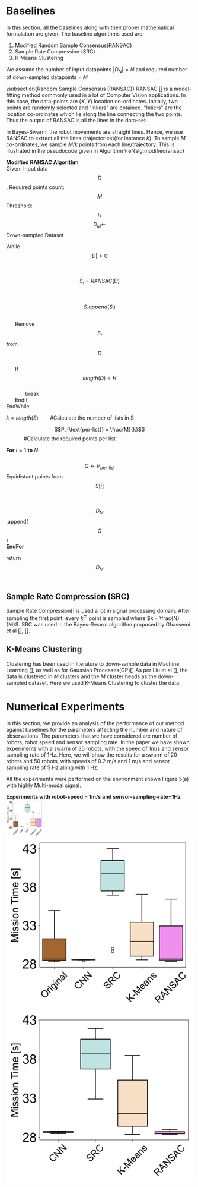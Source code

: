 # Baselines
In this section, all the baselines along with their proper mathematical formulation are given. The baseline algorithms used are:

 1. Modified Random Sample Consensus(RANSAC)
 2. Sample Rate Compression (SRC)
 3. K-Means Clustering

We assume the number of input datapoints $|D_N| = N$ and required number of down-sampled datapoints = $M$

\subsection{Random Sample Consensus (RANSAC)}
RANSAC [] is a model-fitting method commonly used in a lot of Computer Vision applications. In this case, the data-points are $(X, Y)$ location co-ordinates. Initially, two points are randomly selected and "inliers" are obtained. "Inliers" are the location co-ordinates which lie along the line connecting the two points. Thus the output of RANSAC is all the lines in the data-set. 

In Bayes-Swarm, the robot movements are straight lines. Hence, we use RANSAC to extract all the lines (trajectories)(for instance $k$). To sample $M$ co-ordinates, we sample $M/k$ points from each line/trajectory. This is illustrated in the pseudocode given in Algorithm \ref{alg:modifiedransac} 

**Modified RANSAC Algorithm** <br/>
Given: Input data $$D$$, Required points count: $$M$$
Threshold: $$H$$
$$D_M \gets$$ Down-sampled Dataset

While  $$|D |> 0 :$$ <br/>
&nbsp;&nbsp;&nbsp;&nbsp;&nbsp;    $$S_i =  RANSAC(D) $$  <br/>
&nbsp;&nbsp;&nbsp;&nbsp;&nbsp;    $$S.append(S_i)$$ <br/>
&nbsp;&nbsp;&nbsp;&nbsp;&nbsp;    Remove $$S_i$$ from $$D$$ <br/>
&nbsp;&nbsp;&nbsp;&nbsp;&nbsp;    If $$length(D) < H$$  <br/>
&nbsp;&nbsp;&nbsp;&nbsp;&nbsp;&nbsp;&nbsp;&nbsp;&nbsp;&nbsp;&nbsp;&nbsp;&nbsp;break <br/>
&nbsp;&nbsp;&nbsp;&nbsp;&nbsp;    EndIf    <br/>
EndWhile <br/>

$k = length(S)$	&nbsp;&nbsp;&nbsp;&nbsp;&nbsp;&nbsp;&nbsp;#Calculate the number of lists in  S <br/>

$$P_{\text{per-list}} = \frac{M}{k}$$&nbsp;&nbsp;&nbsp;&nbsp;&nbsp;&nbsp;&nbsp;&nbsp;&nbsp;&nbsp;&nbsp;&nbsp;#Calculate the required points per list <br/>

**For** $i = 1$ **to** $N$ <br/>
 &nbsp;&nbsp;&nbsp;    $$Q \gets P_{\text{per-list}}$$ Equidistant points from $$S[i]$$ <br/>
&nbsp;&nbsp;&nbsp;    $$D_M$$.append($$Q$$) <br/>
**EndFor** <br/>

return  $$D_M$$ <br/>

## Sample Rate Compression (SRC)
Sample Rate Compression[] is used a lot in signal processing domain. After sampling the first point, every $k^{th}$ point is sampled where $k = \frac{N}{M}$. SRC was used in the Bayes-Swarm algorithm proposed by Ghassemi et al [], []. 

## K-Means Clustering
Clustering has been used in literature to down-sample data in Machine Learning [], as well as for Gaussian Processes(GP)[] As per Liu et al [], the data is clustered in $M$ clusters and the $M$ cluster heads as the down-sampled dataset. Here we used K-Means Clustering to cluster the data.



# Numerical Experiments
In this section, we provide an analysis of the performance of our method against baselines for the parameters affecting the number and nature of observations. The parameters that we have considered are number of robots, robot speed and sensor sampling rate. In the paper we have shown experiments with a swarm of $35$ robots, with the speed of $1$m/s and sensor sampling rate of $1$Hz. Here, we will show the results for a swarm of $20$ robots and $50$ robots, with speeds of $0.2$ m/s and $1$ m/s and sensor sampling rate of $5$ Hz along with $1$ Hz. 

All the experiments were performed on the environment shown Figure 5(a) with highly Multi-modal signal.

**Experiments with robot-speed = 1m/s and sensor-sampling-rate=1Hz**
<img src="RAL_results/results_plots/png_plots/env1_results/env1_35_robots_speed1.png" width="100" height="100">
![alt text](RAL_results/results_plots/png_plots/env1_results/env1_35_robots_speed1.png) ![alt text](RAL_results/results_plots/png_plots/env1_results/env1_50_robots_speed1.png)
